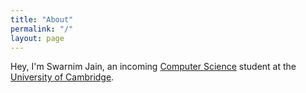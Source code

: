 ```yaml
---
title: "About"
permalink: "/"
layout: page
---
```


Hey, I'm Swarnim Jain, an incoming [Computer Science](https://www.cst.cam.ac.uk) student at the [University of Cambridge](https://www.cam.ac.uk).
